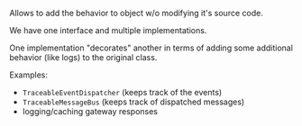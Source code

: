 Allows to add the behavior to object w/o modifying it's source code.

We have one interface and multiple implementations.

One implementation "decorates" another in terms of adding some additional behavior (like logs) to the original class.

Examples:
- `TraceableEventDispatcher` (keeps track of the events)
- `TraceableMessageBus` (keeps track of dispatched messages)
- logging/caching gateway responses

